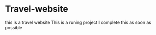 # Travel-website
this is a travel website
This is a runing project
I complete this as soon as possible

